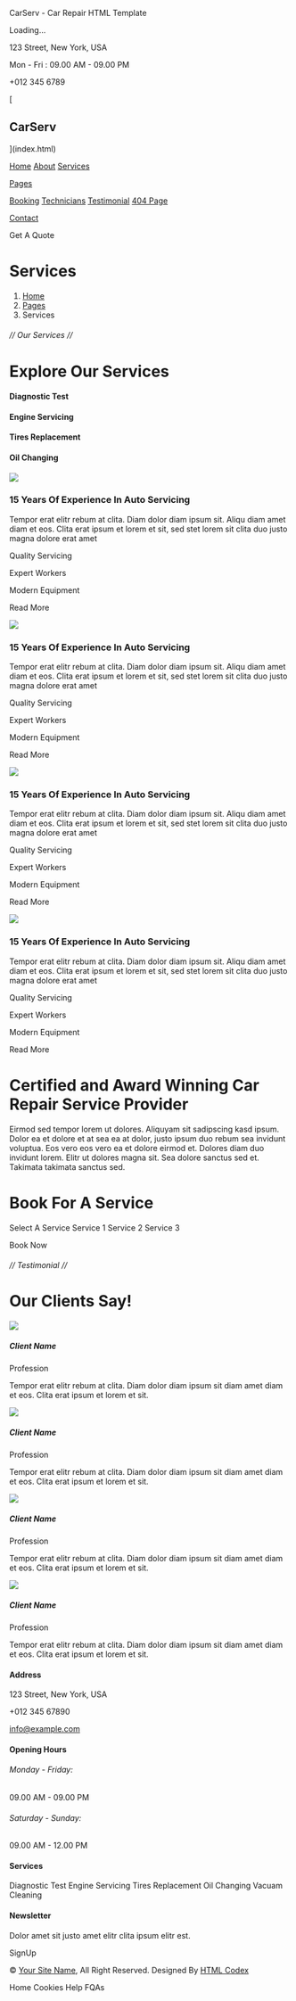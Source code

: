  CarServ - Car Repair HTML Template                     

Loading...

123 Street, New York, USA

Mon - Fri : 09.00 AM - 09.00 PM

+012 345 6789

[

CarServ
-------

](index.html)

[Home](index.html) [About](about.html) [Services](service.html)

[Pages](#)

[Booking](booking.html) [Technicians](team.html) [Testimonial](testimonial.html) [404 Page](404.html)

[Contact](contact.html)

Get A Quote

Services
========

1.  [Home](#)
2.  [Pages](#)
3.  Services

###### // Our Services //

Explore Our Services
====================

#### Diagnostic Test

#### Engine Servicing

#### Tires Replacement

#### Oil Changing

![](img/service-1.jpg)

### 15 Years Of Experience In Auto Servicing

Tempor erat elitr rebum at clita. Diam dolor diam ipsum sit. Aliqu diam amet diam et eos. Clita erat ipsum et lorem et sit, sed stet lorem sit clita duo justo magna dolore erat amet

Quality Servicing

Expert Workers

Modern Equipment

Read More

![](img/service-2.jpg)

### 15 Years Of Experience In Auto Servicing

Tempor erat elitr rebum at clita. Diam dolor diam ipsum sit. Aliqu diam amet diam et eos. Clita erat ipsum et lorem et sit, sed stet lorem sit clita duo justo magna dolore erat amet

Quality Servicing

Expert Workers

Modern Equipment

Read More

![](img/service-3.jpg)

### 15 Years Of Experience In Auto Servicing

Tempor erat elitr rebum at clita. Diam dolor diam ipsum sit. Aliqu diam amet diam et eos. Clita erat ipsum et lorem et sit, sed stet lorem sit clita duo justo magna dolore erat amet

Quality Servicing

Expert Workers

Modern Equipment

Read More

![](img/service-4.jpg)

### 15 Years Of Experience In Auto Servicing

Tempor erat elitr rebum at clita. Diam dolor diam ipsum sit. Aliqu diam amet diam et eos. Clita erat ipsum et lorem et sit, sed stet lorem sit clita duo justo magna dolore erat amet

Quality Servicing

Expert Workers

Modern Equipment

Read More

Certified and Award Winning Car Repair Service Provider
=======================================================

Eirmod sed tempor lorem ut dolores. Aliquyam sit sadipscing kasd ipsum. Dolor ea et dolore et at sea ea at dolor, justo ipsum duo rebum sea invidunt voluptua. Eos vero eos vero ea et dolore eirmod et. Dolores diam duo invidunt lorem. Elitr ut dolores magna sit. Sea dolore sanctus sed et. Takimata takimata sanctus sed.

Book For A Service
==================

Select A Service Service 1 Service 2 Service 3

Book Now

###### // Testimonial //

Our Clients Say!
================

![](img/testimonial-1.jpg)

##### Client Name

Profession

Tempor erat elitr rebum at clita. Diam dolor diam ipsum sit diam amet diam et eos. Clita erat ipsum et lorem et sit.

![](img/testimonial-2.jpg)

##### Client Name

Profession

Tempor erat elitr rebum at clita. Diam dolor diam ipsum sit diam amet diam et eos. Clita erat ipsum et lorem et sit.

![](img/testimonial-3.jpg)

##### Client Name

Profession

Tempor erat elitr rebum at clita. Diam dolor diam ipsum sit diam amet diam et eos. Clita erat ipsum et lorem et sit.

![](img/testimonial-4.jpg)

##### Client Name

Profession

Tempor erat elitr rebum at clita. Diam dolor diam ipsum sit diam amet diam et eos. Clita erat ipsum et lorem et sit.

#### Address

123 Street, New York, USA

+012 345 67890

info@example.com

#### Opening Hours

###### Monday - Friday:

09.00 AM - 09.00 PM

###### Saturday - Sunday:

09.00 AM - 12.00 PM

#### Services

Diagnostic Test Engine Servicing Tires Replacement Oil Changing Vacuam Cleaning

#### Newsletter

Dolor amet sit justo amet elitr clita ipsum elitr est.

 SignUp

© [Your Site Name](#), All Right Reserved. Designed By [HTML Codex](https://htmlcodex.com)

Home Cookies Help FQAs

[](#)